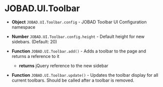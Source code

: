 # JOBAD.UI.Toolbar

* **Object** `JOBAD.UI.Toolbar.config` - JOBAD Toolbar UI Configuration namespace
* **Number** `JOBAD.UI.Toolbar.config.height` - Default height for new sidebars. (Default: 20)

* **Function** `JOBAD.UI.Toolbar.add()` - Adds a toolbar to the page and returns a reference to it 
    * **returns** jQuery reference to the new sidebar

* **Function** `JOBAD.UI.Toolbar.update()` - Updates the toolbar display for all current toolbars. Should be called after a toolbar is removed. 
